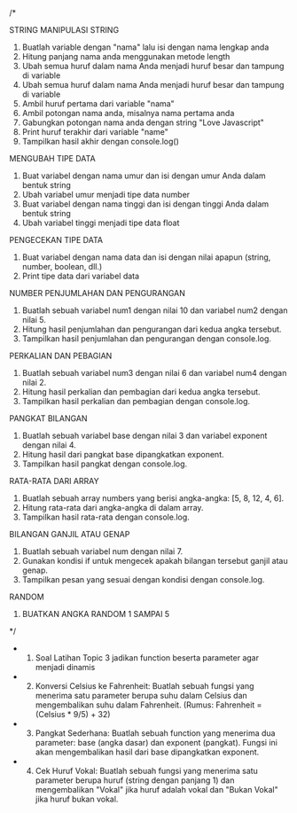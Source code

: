 /*

STRING
MANIPULASI STRING
1. Buatlah variable dengan "nama" lalu isi dengan nama lengkap anda 
2. Hitung panjang nama anda menggunakan metode length
3. Ubah semua huruf dalam nama Anda menjadi huruf besar dan tampung di variable
4. Ubah semua huruf dalam nama Anda menjadi huruf besar dan tampung di variable
5. Ambil huruf pertama dari variable "nama"
6. Ambil potongan nama anda, misalnya nama pertama anda
7. Gabungkan potongan nama anda dengan string "Love Javascript"
9. Print huruf terakhir dari variable "name"
8. Tampilkan hasil akhir dengan console.log()

MENGUBAH TIPE DATA
1. Buat variabel dengan nama umur dan isi dengan umur Anda dalam bentuk string
2. Ubah variabel umur menjadi tipe data number
3. Buat variabel dengan nama tinggi dan isi dengan tinggi Anda dalam bentuk string
4. Ubah variabel tinggi menjadi tipe data float

PENGECEKAN TIPE DATA
1. Buat variabel dengan nama data dan isi dengan nilai apapun (string, number, boolean, dll.)
2. Print tipe data dari variabel data


NUMBER
PENJUMLAHAN DAN PENGURANGAN
1. Buatlah sebuah variabel num1 dengan nilai 10 dan variabel num2 dengan nilai 5.
2. Hitung hasil penjumlahan dan pengurangan dari kedua angka tersebut.
3. Tampilkan hasil penjumlahan dan pengurangan dengan console.log.

PERKALIAN DAN PEBAGIAN
1. Buatlah sebuah variabel num3 dengan nilai 6 dan variabel num4 dengan nilai 2.
2. Hitung hasil perkalian dan pembagian dari kedua angka tersebut.
3. Tampilkan hasil perkalian dan pembagian dengan console.log.

PANGKAT BILANGAN
1. Buatlah sebuah variabel base dengan nilai 3 dan variabel exponent dengan nilai 4.
2. Hitung hasil dari pangkat base dipangkatkan exponent.
3. Tampilkan hasil pangkat dengan console.log.

RATA-RATA DARI ARRAY
1. Buatlah sebuah array numbers yang berisi angka-angka: [5, 8, 12, 4, 6].
2. Hitung rata-rata dari angka-angka di dalam array.
3. Tampilkan hasil rata-rata dengan console.log.

BILANGAN GANJIL ATAU GENAP
1. Buatlah sebuah variabel num dengan nilai 7.
2. Gunakan kondisi if untuk mengecek apakah bilangan tersebut ganjil atau genap.
3. Tampilkan pesan yang sesuai dengan kondisi dengan console.log.


RANDOM
1. BUATKAN ANGKA RANDOM 1 SAMPAI 5

*/


* 1. Soal Latihan Topic 3 jadikan function beserta parameter agar menjadi dinamis
* 2. Konversi Celsius ke Fahrenheit: Buatlah sebuah fungsi yang menerima satu parameter berupa suhu dalam Celsius dan mengembalikan suhu dalam Fahrenheit. (Rumus: Fahrenheit = (Celsius * 9/5) + 32)
* 3. Pangkat Sederhana: Buatlah sebuah function yang menerima dua parameter: base (angka dasar) dan exponent (pangkat). Fungsi ini akan mengembalikan hasil dari base dipangkatkan exponent.
* 4. Cek Huruf Vokal: Buatlah sebuah fungsi yang menerima satu parameter berupa huruf (string dengan panjang 1) dan mengembalikan "Vokal" jika huruf adalah vokal dan "Bukan Vokal" jika huruf bukan vokal.